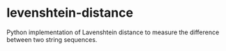 # levenshtein-distance
Python implementation of Lavenshtein distance to measure the difference between two string sequences.
